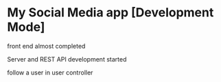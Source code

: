 # My Social Media app [Development Mode]

<!-- Updates -->

front end almost completed

Server and REST API development started

follow a user in user controller

